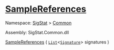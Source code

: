 # [SampleReferences](./Sampler-100663360.md)

Namespace: [SigStat]() > [Common](./../README.md)

Assembly: SigStat.Common.dll

[SampleReferences](./Sampler-100663360.md) ( [`List`](https://docs.microsoft.com/en-us/dotnet/api/System.Collections.Generic.List-1)\<[`Signature`](./../Signature.md)> signatures )              
